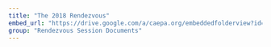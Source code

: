 ```yaml
---
title: "The 2018 Rendezvous"
embed_url: "https://drive.google.com/a/caepa.org/embeddedfolderview?id=1hY7bwwJiwa_dOu-P21NbsisCxQoGGvL6#grid"
group: "Rendezvous Session Documents"
---
```

